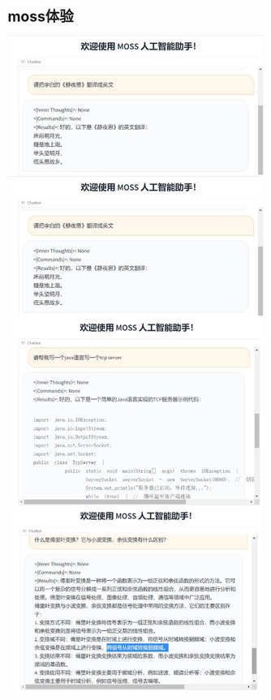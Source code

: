 # moss体验
![](.images/12e0ebfb.png)
![](.images/458a62fd.png)
![](.images/b6b36787.png)
![](.images/019d9809.png)